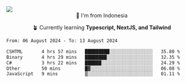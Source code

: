 
<img align = "center" src="https://readme-typing-svg.herokuapp.com?font=Fira+Code&size=25&pause=1000&color=00F713&center=true&vCenter=true&random=false&width=850&height=70&lines=Hi+There+%F0%9F%91%8B%2C+Im+Julian+Caesar;"/>
<br>

<div align = "center">
  📌 I'm from Indonesia
  
  🪴 Currently learning **Typescript, NextJS, and Tailwind**
</div>

<!--START_SECTION:waka-->

```txt
From: 06 August 2024 - To: 13 August 2024

CSHTML       4 hrs 57 mins   █████████░░░░░░░░░░░░░░░░   35.80 %
Binary       4 hrs 29 mins   ████████░░░░░░░░░░░░░░░░░   32.35 %
C#           3 hrs 22 mins   ██████░░░░░░░░░░░░░░░░░░░   24.29 %
Other        50 mins         █▓░░░░░░░░░░░░░░░░░░░░░░░   06.08 %
JavaScript   9 mins          ▒░░░░░░░░░░░░░░░░░░░░░░░░   01.11 %
```

<!--END_SECTION:waka-->
